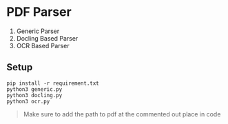 # PDF Parser

1. Generic Parser
2. Docling Based Parser
3. OCR Based Parser

## Setup

```
pip install -r requirement.txt
python3 generic.py
python3 docling.py
python3 ocr.py
```


> Make sure to add the path to pdf at the commented out place in code


